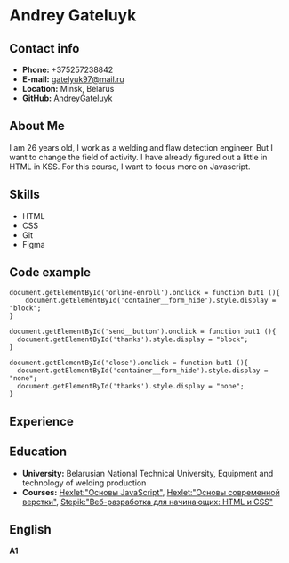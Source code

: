 # **Andrey Gateluyk**

## **Contact info**
* **Phone:** +375257238842
* **E-mail:** gatelyuk97@mail.ru
* **Location:** Minsk, Belarus
* **GitHub:** [AndreyGateluyk](https://github.com/AndreyGateluyk?tab=repositories)

## **About Me**
I am 26 years old, I work as a welding and flaw detection engineer. But I want to change the field of activity. I have already figured out a little in HTML in KSS. For this course, I want to focus more on Javascript.

## **Skills**
* HTML
* CSS
* Git
* Figma

## **Code example**
```
document.getElementById('online-enroll').onclick = function but1 (){
    document.getElementById('container__form_hide').style.display = "block";
}

document.getElementById('send__button').onclick = function but1 (){
  document.getElementById('thanks').style.display = "block";
}

document.getElementById('close').onclick = function but1 (){
  document.getElementById('container__form_hide').style.display = "none";
  document.getElementById('thanks').style.display = "none";
}
```

## **Experience**

## **Education**
* **University:** Belarusian National Technical University, Equipment and technology of welding production
* **Courses:** [Hexlet:"Основы JavaScript"](https://ru.hexlet.io/courses/js-basics), [Hexlet:"Основы современной верстки"](https://ru.hexlet.io/courses/layout-designer-basics), [Stepik:"Веб-разработка для начинающих: HTML и CSS"](https://stepik.org/course/38218/promo)

## **English**
**A1**

